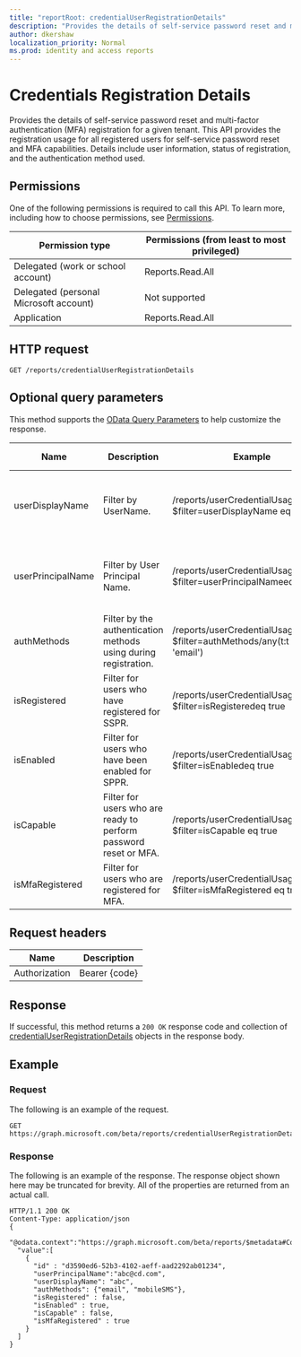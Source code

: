 ```yaml
---
title: "reportRoot: credentialUserRegistrationDetails"
description: "Provides the details of self-service password reset and multi-factor authentication (MFA) registration for a given tenant."
author: dkershaw
localization_priority: Normal
ms.prod: identity and access reports
---
```


# Credentials Registration Details

Provides the details of self-service password reset and multi-factor authentication (MFA) registration for a given tenant. This API provides the registration usage for all registered users for self-service password reset and MFA capabilities. Details include user information, status of registration, and the authentication method used.

## Permissions

One of the following permissions is required to call this API. To learn more, including how to choose permissions, see [Permissions](../../../concepts/permissions-reference.md).

| Permission type | Permissions (from least to most privileged) |
| --------------- | ------------------------------------------- |
| Delegated (work or school account) | Reports.Read.All |
| Delegated (personal Microsoft account) | Not supported |
| Application | Reports.Read.All |

## HTTP request

<!-- { "blockType": "ignored" } -->

```http
GET /reports/credentialUserRegistrationDetails
```

## Optional query parameters

This method supports the [OData Query Parameters](http://graph.microsoft.io/docs/overview/query_parameters) to help customize the response.

| Name | Description | Example | Supported Operators |
| ---- | ----------- | ------- | ------------------- |
| userDisplayName | Filter by UserName. | /reports/userCredentialUsageDetails?$filter=userDisplayName eq 'ABCD'| eq, startswith(), orderby, Supports case insensitive. |
| userPrincipalName | Filter by User Principal Name. | /reports/userCredentialUsageDetails?$filter=userPrincipalNameeq 'ABCD' | eq, startswith(), orderby, Supports case insensitive. |
| authMethods | Filter by the authentication methods using during registration. | /reports/userCredentialUsageDetails?$filter=authMethods/any(t:t eq 'email') | eq |
| isRegistered | Filter for users who have registered for SSPR. | /reports/userCredentialUsageDetails?$filter=isRegisteredeq true| eq, orderby |
| isEnabled | Filter for users who have been enabled for SPPR. | /reports/userCredentialUsageDetails?$filter=isEnabledeq true| eq, orderby |
| isCapable | Filter for users who are ready to perform password reset or MFA. | /reports/userCredentialUsageDetails?$filter=isCapable eq true| eq, orderby |
| isMfaRegistered | Filter for users who are registered for MFA. | /reports/userCredentialUsageDetails?$filter=isMfaRegistered eq true | eq, orderby |

## Request headers

| Name | Description |
| ---- | ----------- |
| Authorization | Bearer {code} |

## Response

If successful, this method returns a `200 OK` response code and collection of [credentialUserRegistrationDetails](../resources/credentialuserregistrationdetails.md) objects in the response body.

## Example

### Request

The following is an example of the request.

<!-- {
  "blockType": "request",
  "name": "get_credentialuserregistrationdetails"
}-->

```http
GET https://graph.microsoft.com/beta/reports/credentialUserRegistrationDetails
```

### Response

The following is an example of the response. The response object shown here may be truncated for brevity. All of the properties are returned from an actual call.

<!-- {
  "blockType": "response",
  "truncated": true,
  "@odata.type": "microsoft.graph.credentialUserRegistrationDetails",
  "isCollection": true
} -->

```http
HTTP/1.1 200 OK
Content-Type: application/json
{
  "@odata.context":"https://graph.microsoft.com/beta/reports/$metadata#Collection(microsoft.graph.credentialUserRegistrationDetails)",
  "value":[
    {
      "id" : "d3590ed6-52b3-4102-aeff-aad2292ab01234",
      "userPrincipalName":"abc@cd.com",
      "userDisplayName": "abc",
      "authMethods": {"email", "mobileSMS"},
      "isRegistered" : false,
      "isEnabled" : true,
      "isCapable" : false,
      "isMfaRegistered" : true
    }
  ]
}
```

<!-- uuid: 8fcb5dbc-d5aa-4681-8e31-b001d5168d79
2015-10-25 14:57:30 UTC -->
<!-- {
  "type": "#page.annotation",
  "description": "List credentialUserRegistrationDetails",
  "keywords": "",
  "section": "documentation",
  "tocPath": ""
}-->
